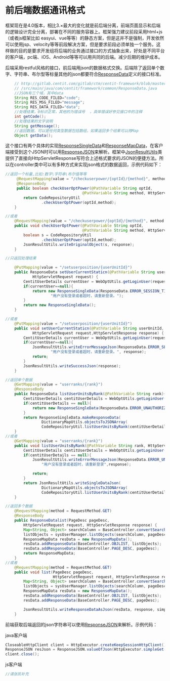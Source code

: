 # 前后端数据通讯格式

框架现在是4.0版本，相比3.×最大的变化就是前后端分离，前端页面显示和后端的逻辑设计完全分离，部署在不同的服务容器上。框架强力建议前段采用html+js（或者js框架比如 easyui、vue等等）的静态方案，但是这并不是强制，开发依然可以使用jsp、velocity等等前段解决方案，但是要求前段必须单独一个服务。这样做的目的是要求开发组将后端的业务通过接口的方式抽象出来，好处是不同平台的客户端，pc端、iOS、Android等等可以用共同的后端。减少后期的维护成本。

后端采用restful风格的接口，前后端用json的数据格式交换。后端除了返回单个数字、字符串、布尔型等标量其他的json都要符合[ResponseData](http://gitlab.centit.com/gitlab/ctm/centit-framework/blob/master/framework-adapter/src/main/java/com/centit/framework/common/ResponseData.java)定义的接口标准。

```java
    // http://gitlab.centit.com/gitlab/ctm/centit-framework/blob/master/framework-adapter\
    // /src/main/java/com/centit/framework/common/ResponseData.java
    //JSON有三个域，其中data
    String RES_CODE_FILED="code";    
    String RES_MSG_FILED="message";
    String RES_DATA_FILED="data";
    //处理结果，0标识正常，其他的为错误号  ，具体错误好参见接口中的注释 
    int getCode();
    //处理结果的文字说明
    String getMessage();
    //返回数据，可以是任何类型数据包括数组，如果返回多个结果可以用Map
    Object getData();
```

这个接口有两个具体的实现[ResponseSingleData](http://gitlab.centit.com/gitlab/ctm/centit-framework/blob/master/framework-adapter/src/main/java/com/centit/framework/common/ResponseSingleData.java)和[ResponseMapData](http://gitlab.centit.com/gitlab/ctm/centit-framework/blob/master/framework-adapter/src/main/java/com/centit/framework/common/ResponseMapData.java)，在客户端接受到这个JSON时可以用[ResponseJSON](http://gitlab.centit.com/gitlab/ctm/centit-framework/blob/master/framework-adapter/src/main/java/com/centit/framework/common/ResponseJSON.java)来解析。框架中[JsonResultUtils](http://gitlab.centit.com/gitlab/ctm/centit-framework/blob/master/framework-adapter/src/main/java/com/centit/framework/common/JsonResultUtils.java)类提供了直接向HttpServletResponse写符合上述格式要求的JSON的便捷方法。所以在controller类中可以有多种方式来实现json格式的数据返回，示例代码如下：

```java
//返回一个标量,比如:数字\字符串\布尔值等等
     @RequestMapping(value = "/checkuserpower/{optId}/{method}", method = { RequestMethod.GET })
     @ResponseBody
     public boolean checkUserOptPower(@PathVariable String optId,
                                  @PathVariable String method, HttpServletResponse response) {
        return CodeRepositoryUtil
                .checkUserOptPower(optId,method);
    }

//或者
    @RequestMapping(value = "/checkuserpower/{optId}/{method}", method = { RequestMethod.GET })
    public void checkUserOptPower(@PathVariable String optId,
                                  @PathVariable String method, HttpServletResponse response) {
        boolean s = CodeRepositoryUtil
                .checkUserOptPower(optId,method);
        JsonResultUtils.writeOriginalObject(s, response);
    }

//只返回处理结果

    @PutMapping(value = "/setuserposition/{userUnitId}")
    public ResponseData setUserCurrentStaticn(@PathVariable String userUnitId,
            HttpServletRequest request) {
        CentitUserDetails currentUser = WebOptUtils.getLoginUser(request);
        if(currentUser==null){
            return new ResponseSingleData(ResponseData.ERROR_SESSION_TIMEOUT,
                    "用户没有登录或者超时，请重新登录。");
        }
        return new ResponseSingleData();
    }

//或者
    @PutMapping(value = "/setuserposition/{userUnitId}")
    public void setUserCurrentStaticn(@PathVariable String userUnitId,
            HttpServletRequest request,HttpServletResponse response) {
        CentitUserDetails currentUser = WebOptUtils.getLoginUser(request);
        if(currentUser==null){
            JsonResultUtils.writeErrorMessageJson(ResponseData.ERROR_SESSION_TIMEOUT,
                    "用户没有登录或者超时，请重新登录。", response);
            return;
        }
        JsonResultUtils.writeSuccessJson(response);
    }

//返回单个数据
    @GetMapping(value = "userranks/{rank}")
    @ResponseBody
    public ResponseData listUserUnitsByRank(@PathVariable String rank){
        CentitUserDetails centitUserDetails = WebOptUtils.getLoginUser();
        if(centitUserDetails == null){
            return new ResponseSingleData(ResponseData.ERROR_UNAUTHORIZED, "用户没有登录或者超时，请重新登录");
        }
        return ResponseSingleData.makeResponseData(
                DictionaryMapUtils.objectsToJSONArray(
                CodeRepositoryUtil.listUserUnitsByRank(centitUserDetails.getUserCode(), rank)));
    }
//或者    
    @GetMapping(value = "userranks/{rank}")
    public void listUserUnitsByRank(@PathVariable String rank, HttpServletResponse response){
        CentitUserDetails centitUserDetails = WebOptUtils.getLoginUser();
        if(centitUserDetails == null){
            JsonResultUtils.writeErrorMessageJson(ResponseData.ERROR_UNAUTHORIZED, 
                "用户没有登录或者超时，请重新登录",response);

            return;
        }
        return JsonResultUtils.writeSingleDataJson(
                DictionaryMapUtils.objectsToJSONArray(
                CodeRepositoryUtil.listUserUnitsByRank(centitUserDetails.getUserCode(), rank)),response );
    }

//返回多个数据
    @RequestMapping(method = RequestMethod.GET)
    @ResponseBody
    public ResponseDatalist(PageDesc pageDesc,
        HttpServletRequest request, HttpServletResponse response) {
        Map<String, Object> searchColumn = BaseController.convertSearchColumn(request);
        listObjects = sysUserManager.listObjects(searchColumn, pageDesc);
        ResponseMapData resData = new ResponseMapData();
        resData.addResponseData(BaseController.OBJLIST, listObjects);
        resData.addResponseData(BaseController.PAGE_DESC, pageDesc);
        return ResponseMapData;
    }    
//或者    
    @RequestMapping(method = RequestMethod.GET)
    public void list(PageDesc pageDesc,
                     HttpServletRequest request, HttpServletResponse response) {
        Map<String, Object> searchColumn = BaseController.convertSearchColumn(request);
        listObjects = sysUserManager.listObjects(searchColumn, pageDesc);
        ResponseMapData resData = new ResponseMapData();
        resData.addResponseData(BaseController.OBJLIST, listObjects);
        resData.addResponseData(BaseController.PAGE_DESC, pageDesc);

        JsonResultUtils.writeResponseDataAsJson(resData, response, simplePropertyPreFilter);
    }
```

前端获取后端返回的json字符串可以使用[ResponseJSON](http://gitlab.centit.com/gitlab/ctm/centit-framework/blob/master/framework-adapter/src/main/java/com/centit/framework/common/ResponseJSON.java)来解析。示例代码：

java客户端

```java
CloseableHttpClient client = HttpExecutor.createKeepSessionHttpClient();
ResponseJSON resJson = ResponseJSON.valueOfJson(HttpExecutor.simpleGet(client,"url"));
client.close();
```

js客户端

```js
//请张凯补充
```



